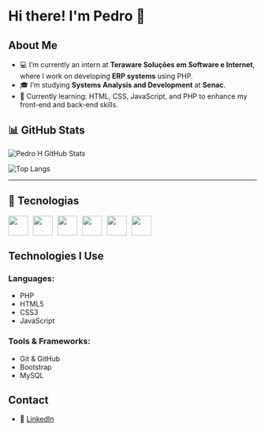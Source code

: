 # Hi there! I'm Pedro 👋

## About Me  
- 💻 I’m currently an intern at **Teraware Soluções em Software e Internet**, where I work on developing **ERP systems** using PHP.  
- 🎓 I’m studying **Systems Analysis and Development** at **Senac**.  
- 🌱 Currently learning: HTML, CSS, JavaScript, and PHP to enhance my front-end and back-end skills.  


## 📊 GitHub Stats

![Pedro H GitHub Stats](https://github-readme-stats.vercel.app/api?username=g0d1nn&show_icons=true&theme=tokyonight&count_private=true)

![Top Langs](https://github-readme-stats.vercel.app/api/top-langs/?username=g0d1nn&layout=compact&theme=tokyonight)

---

## 🚀 Tecnologias

<div style="display: flex; gap: 10px;">
  <img src="https://cdn.jsdelivr.net/gh/devicons/devicon/icons/html5/html5-original.svg" width="40"/>
  <img src="https://cdn.jsdelivr.net/gh/devicons/devicon/icons/css3/css3-original.svg" width="40"/>
  <img src="https://cdn.jsdelivr.net/gh/devicons/devicon/icons/javascript/javascript-original.svg" width="40"/>
  <img src="https://cdn.jsdelivr.net/gh/devicons/devicon/icons/php/php-original.svg" width="40"/>
  <img src="https://cdn.jsdelivr.net/gh/devicons/devicon/icons/python/python-original.svg" width="40"/>
  <img src="https://cdn.jsdelivr.net/gh/devicons/devicon/icons/mysql/mysql-original.svg" width="40"/>
</div>

## Technologies I Use  
### Languages:  
- PHP  
- HTML5  
- CSS3  
- JavaScript  

### Tools & Frameworks:  
- Git & GitHub  
- Bootstrap  
- MySQL  

## Contact  
- 💼 [LinkedIn](https://www.linkedin.com/in/pedro-henrique-leite-godinho-57a0721b9)  
